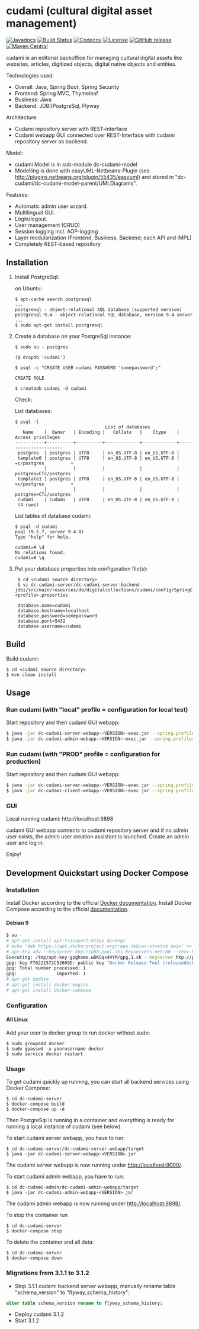 # cudami (cultural digital asset management)

[![Javadocs](https://javadoc.io/badge/de.digitalcollections.cudami/dc-cudami.svg)](https://javadoc.io/doc/de.digitalcollections.cudami/dc-cudami)
[![Build Status](https://img.shields.io/travis/dbmdz/cudami/master.svg)](https://travis-ci.org/dbmdz/cudami)
[![Codecov](https://img.shields.io/codecov/c/github/dbmdz/cudami/master.svg)](https://codecov.io/gh/dbmdz/cudami)
[![License](https://img.shields.io/github/license/dbmdz/cudami.svg)](LICENSE)
[![GitHub release](https://img.shields.io/github/release/dbmdz/cudami.svg)](https://github.com/dbmdz/cudami/releases)
[![Maven Central](https://img.shields.io/maven-central/v/de.digitalcollections.cudami/dc-cudami.svg)](https://search.maven.org/search?q=a:dc-cudami)

cudami is an editorial backoffice for managing cultural digital assets like websites, articles, digitized objects, digital native objects and entities.

Technologies used:

* Overall: Java, Spring Boot, Spring Security
* Frontend: Spring MVC, Thymeleaf
* Business: Java
* Backend: JDBI/PostgreSql, Flyway

Architecture:

* Cudami repository server with REST-interface
* Cudami webapp GUI connected over REST-Interface with cudami repository server as backend.

Model:

* cudami Model is in sub-module dc-cudami-model
* Modelling is done with easyUML-Netbeans-Plugin (see <http://plugins.netbeans.org/plugin/55435/easyuml>) and stored in "dc-cudami/dc-cudami-model-parent/UMLDiagrams".

Features:

* Automatic admin user wizard.
* Multilingual GUI.
* Login/logout.
* User management (CRUD)
* Session logging incl. AOP-logging
* Layer modularization (Frontend, Business, Backend; each API and IMPL)
* Completely REST-based repository

## Installation

1.  Install PostgreSql:

    on Ubuntu:

        $ apt-cache search postgresql
        ...
        postgresql - object-relational SQL database (supported version)
        postgresql-9.4 - object-relational SQL database, version 9.4 server
        ...
        $ sudo apt-get install postgresql


2.  Create a database on your PostgreSql instance:

        $ sudo su - postgres

        ($ dropdb 'cudami')

        $ psql -c "CREATE USER cudami PASSWORD 'somepassword';"

        CREATE ROLE

        $ createdb cudami -O cudami

    Check:

    List databases:

        $ psql -l
                                          List of databases
           Name    |  Owner   | Encoding |   Collate   |    Ctype    |   Access privileges   
        -----------+----------+----------+-------------+-------------+-----------------------
         postgres  | postgres | UTF8     | en_US.UTF-8 | en_US.UTF-8 |
         template0 | postgres | UTF8     | en_US.UTF-8 | en_US.UTF-8 | =c/postgres          +
                   |          |          |             |             | postgres=CTc/postgres
         template1 | postgres | UTF8     | en_US.UTF-8 | en_US.UTF-8 | =c/postgres          +
                   |          |          |             |             | postgres=CTc/postgres
         cudami    | cudami   | UTF8     | en_US.UTF-8 | en_US.UTF-8 |
         (4 rows)

    List tables of database cudami:

        $ psql -d cudami
        psql (9.5.7, server 9.4.8)
        Type "help" for help.

        cudami=# \d
        No relations found.
        cudami=# \q

3. Put your database properties into configuration file(s):

        $ cd <cudami source directory>
        $ vi dc-cudami-server/dc-cudami-server-backend-jdbi/src/main/resources/de/digitalcollections/cudami/config/SpringConfigBackend-<profile>.properties

        database.name=cudami
        database.hostname=localhost
        database.password=somepassword
        database.port=5432
        database.username=cudami

## Build

Build cudami:

    $ cd <cudami source directory>
    $ mvn clean install

## Usage

### Run cudami (with "local" profile = configuration for local test)

Start repository and then cudami GUI webapp:

```sh
$ java -jar dc-cudami-server-webapp-<VERSION>-exec.jar --spring.profiles.active=local &
$ java -jar dc-cudami-admin-webapp-<VERSION>-exec.jar --spring.profiles.active=local &
```

### Run cudami (with "PROD" profile = configuration for production)

Start repository and then cudami GUI webapp:

```sh
$ java -jar dc-cudami-server-webapp-<VERSION>-exec.jar --spring.profiles.active=PROD &
$ java -jar dc-cudami-client-webapp-<VERSION>-exec.jar --spring.profiles.active=PROD &
```

### GUI

Local running cudami: http://localhost:9898

cudami GUI webapp connects to cudami repository server and if no admin user exists, the admin user creation assistant is launched.
Create an admin user and log in.

Enjoy!

## Development Quickstart using Docker Compose

### Installation

Install Docker according to the official [Docker documentation](https://docs.docker.com/install/).
Install Docker Compose according to the official [documentation](https://docs.docker.com/compose/install/).

#### Debian 9

```sh
$ su -
# apt-get install apt-transport-https dirmngr
# echo 'deb https://apt.dockerproject.org/repo debian-stretch main' >> /etc/apt/sources.list
# apt-key adv --keyserver hkp://p80.pool.sks-keyservers.net:80 --recv-keys F76221572C52609D
Executing: /tmp/apt-key-gpghome.wDKSqs4VYM/gpg.1.sh --keyserver hkp://p80.pool.sks-keyservers.net:80 --recv-keys F76221572C52609D
gpg: key F76221572C52609D: public key "Docker Release Tool (releasedocker) <docker@docker.com>" imported
gpg: Total number processed: 1
gpg:               imported: 1
# apt-get update
# apt-get install docker-engine
# apt-get install docker-compose
```

### Configuration

#### All Linux

Add your user to docker group to run docker without sudo:

```shell
$ sudo groupadd docker
$ sudo gpasswd -a yourusername docker
$ sudo service docker restart
```

### Usage

To get cudami quickly up running, you can start all backend services using Docker Compose:

```shell
$ cd dc-cudami-server
$ docker-compose build
$ docker-compose up -d
```

Then PostgreSql is running in a container and everything is ready for running a local instance of cudami (see below).

To start cudami server webapp, you have to run:

```shell
$ cd dc-cudami-server/dc-cudami-server-webapp/target
$ java -jar dc-cudami-server-webapp-<VERSION>.jar
```

The cudami server webapp is now running under <http://localhost:9000/>.

To start cudami admin webapp, you have to run:

```shell
$ cd dc-cudami-admin/dc-cudami-admin-webapp/target
$ java -jar dc-cudami-admin-webapp-<VERSION>.jar
```

The cudami admin webapp is now running under <http://localhost:9898/>.

To stop the container run

```shell
$ cd dc-cudami-server
$ docker-compose stop
```

To delete the container and all data:

```shell
$ cd dc-cudami-server
$ docker-compose down
```

### Migrations from 3.1.1 to 3.1.2

- Stop 3.1.1 cudami backend server webapp, manually rename table "schema_version" to "flyway_schema_history":

```sql
alter table schema_version rename to flyway_schema_history;
```

- Deploy cudami 3.1.2
- Start 3.1.2